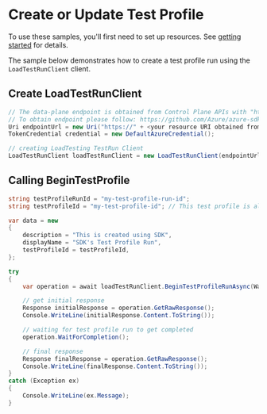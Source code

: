 # Create or Update Test Profile

To use these samples, you'll first need to set up resources. See [getting started](https://github.com/Azure/azure-sdk-for-net/blob/main/sdk/loadtestservice/Azure.Developer.LoadTesting/README.md#getting-started) for details.

The sample below demonstrates how to create a test profile run using the `LoadTestRunClient` client.

## Create LoadTestRunClient

```C# Snippet:Azure_Developer_LoadTesting_CreateTestRunClient
// The data-plane endpoint is obtained from Control Plane APIs with "https://"
// To obtain endpoint please follow: https://github.com/Azure/azure-sdk-for-net/tree/main/sdk/loadtestservice/Azure.Developer.LoadTesting#data-plane-endpoint
Uri endpointUrl = new Uri("https://" + <your resource URI obtained from steps above>);
TokenCredential credential = new DefaultAzureCredential();

// creating LoadTesting TestRun Client
LoadTestRunClient loadTestRunClient = new LoadTestRunClient(endpointUrl, credential);
```

## Calling BeginTestProfile

```C# Snippet:Azure_Developer_LoadTesting_BeginTestProfileRunAsync
string testProfileRunId = "my-test-profile-run-id";
string testProfileId = "my-test-profile-id"; // This test profile is already created

var data = new
{
    description = "This is created using SDK",
    displayName = "SDK's Test Profile Run",
    testProfileId = testProfileId,
};

try
{
    var operation = await loadTestRunClient.BeginTestProfileRunAsync(WaitUntil.Started, testProfileRunId, RequestContent.Create(data));

    // get initial response
    Response initialResponse = operation.GetRawResponse();
    Console.WriteLine(initialResponse.Content.ToString());

    // waiting for test profile run to get completed
    operation.WaitForCompletion();

    // final response
    Response finalResponse = operation.GetRawResponse();
    Console.WriteLine(finalResponse.Content.ToString());
}
catch (Exception ex)
{
    Console.WriteLine(ex.Message);
}
```
